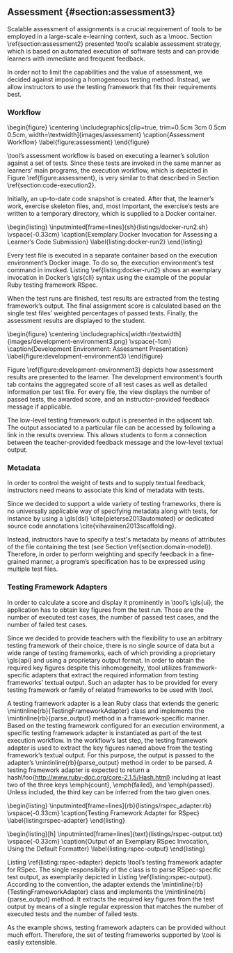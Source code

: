 ## Assessment {#section:assessment3}

Scalable assessment of assignments is a crucial requirement of tools to be employed in a large-scale e-learning context, such as a \mooc. Section \ref{section:assessment2} presented \tool’s scalable assessment strategy, which is based on automated execution of software tests and can provide learners with immediate and frequent feedback.

In order not to limit the capabilities and the value of assessment, we decided against imposing a homogeneous testing method. Instead, we allow instructors to use the testing framework that fits their requirements best.

### Workflow

\begin{figure}
\centering
\includegraphics[clip=true, trim=0.5cm 3cm 0.5cm 0.5cm, width=\textwidth]{images/assessment}
\caption{Assessment Workflow}
\label{figure:assessment}
\end{figure}

\tool’s assessment workflow is based on executing a learner’s solution against a set of tests. Since these tests are invoked in the same manner as learners’ main programs, the execution workflow, which is depicted in Figure \ref{figure:assessment}, is very similar to that described in Section \ref{section:code-execution2}.

Initially, an up-to-date code snapshot is created. After that, the learner’s work, exercise skeleton files, and, most important, the exercise’s tests are written to a temporary directory, which is supplied to a Docker container.

\begin{listing}
\inputminted[frame=lines]{sh}{listings/docker-run2.sh}
\vspace{-0.33cm}
\caption{Exemplary Docker Invocation for Assessing a Learner’s Code Submission}
\label{listing:docker-run2}
\end{listing}

Every test file is executed in a separate container based on the execution environment’s Docker image. To do so, the execution environment’s test command in invoked. Listing \ref{listing:docker-run2} shows an exemplary invocation in Docker’s \gls{cli} syntax using the example of the popular Ruby testing framework RSpec.

When the test runs are finished, test results are extracted from the testing framework’s output. The final assignment score is calculated based on the single test files’ weighted percentages of passed tests. Finally, the assessment results are displayed to the student.

\begin{figure}
\centering
\includegraphics[width=\textwidth]{images/development-environment3.png}
\vspace{-1cm}
\caption{Development Environment: Assessment Presentation}
\label{figure:development-environment3}
\end{figure}

Figure \ref{figure:development-environment3} depicts how assessment results are presented to the learner. The development environment’s fourth tab contains the aggregated score of all test cases as well as detailed information per test file. For every file, the view displays the number of passed tests, the awarded score, and an instructor-provided feedback message if applicable.

The low-level testing framework output is presented in the adjacent tab. The output associated to a particular file can be accessed by following a link in the results overview. This allows students to form a connection between the teacher-provided feedback message and the low-level textual output.

### Metadata

In order to control the weight of tests and to supply textual feedback, instructors need means to associate this kind of metadata with tests.

Since we decided to support a wide variety of testing frameworks, there is no universally applicable way of specifying metadata along with tests, for instance by using a \gls{dsl} \cite{pieterse2013automated} or dedicated source code annotations \cite{vihavainen2013scaffolding}.

Instead, instructors have to specify a test's metadata by means of attributes of the file containing the test (see Section \ref{section:domain-model}). Therefore, in order to perform weighting and specify feedback in a fine-grained manner, a program’s specification has to be expressed using multiple test files.

### Testing Framework Adapters

In order to calculate a score and display it prominently in \tool’s \gls{ui}, the application has to obtain key figures from the test run. Those are the number of executed test cases, the number of passed test cases, and the number of failed test cases.

Since we decided to provide teachers with the flexibility to use an arbitrary testing framework of their choice, there is no single source of data but a wide range of testing frameworks, each of which providing a proprietary \gls{api} and using a proprietary output format. In order to obtain the required key figures despite this inhomogeneity, \tool utilizes framework-specific adapters that extract the required information from testing frameworks’ textual output. Such an adapter has to be provided for every testing framework or family of related frameworks to be used with \tool.

A testing framework adapter is a lean Ruby class that extends the generic \mintinline{rb}{TestingFrameworkAdapter} class and implements the \mintinline{rb}{parse_output} method in a framework-specific manner. Based on the testing framework configured for an execution environment, a specific testing framework adapter is instantiated as part of the test execution workflow. In the workflow’s last step, the testing framework adapter is used to extract the key figures named above from the testing framework’s textual output. For this purpose, the output is passed to the adapter’s \mintinline{rb}{parse_output} method in order to be parsed. A testing framework adapter is expected to return a hash\foo{http://www.ruby-doc.org/core-2.1.5/Hash.html} including at least two of the three keys \emph{count}, \emph{failed}, and \emph{passed}. Unless included, the third key can be inferred from the two given ones.

\begin{listing}
\inputminted[frame=lines]{rb}{listings/rspec_adapter.rb}
\vspace{-0.33cm}
\caption{Testing Framework Adapter for RSpec}
\label{listing:rspec-adapter}
\end{listing}

\begin{listing}[h]
\inputminted[frame=lines]{text}{listings/rspec-output.txt}
\vspace{-0.33cm}
\caption{Output of an Exemplary RSpec Invocation, Using the Default Formatter}
\label{listing:rspec-output}
\end{listing}

Listing \ref{listing:rspec-adapter} depicts \tool’s testing framework adapter for RSpec. The single responsibility of the class is to parse RSpec-specific test output, as exemplarily depicted in Listing \ref{listing:rspec-output}. According to the convention, the adapter extends the \mintinline{rb}{TestingFrameworkAdapter} class and implements the \mintinline{rb}{parse_output} method. It extracts the required key figures from the test output by means of a single regular expression that matches the number of executed tests and the number of failed tests.

As the example shows, testing framework adapters can be provided without much effort. Therefore, the set of testing frameworks supported by \tool is easily extensible.